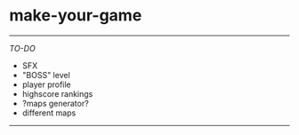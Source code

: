 # make-your-game
***
 
 *TO-DO*
 * SFX
 * "BOSS" level
 * player profile
 * highscore rankings
 * ?maps generator?
 * different maps
 
 ***
